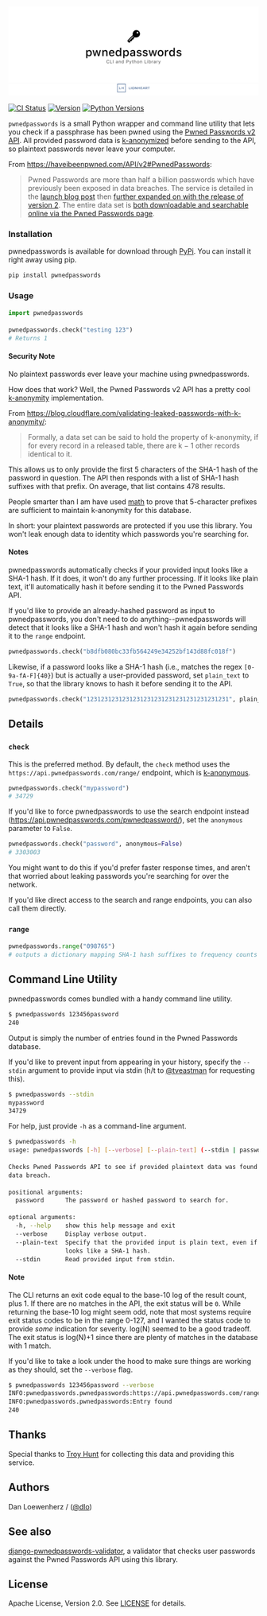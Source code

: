 <!-- <p align="center">
  <img width="344" height="225" src="meta/repo-banner-small.png" />
</p> -->

![](meta/repo-banner.png)
[![](meta/repo-banner-bottom.png)][lionheart-url]

[![CI Status][ci-badge]][travis-repo-url]
[![Version][version-badge]][pypi-url]
[![Python Versions][versions-badge]][pypi-url]

`pwnedpasswords` is a small Python wrapper and command line utility that lets you check if a passphrase has been pwned using the [Pwned Passwords v2 API](https://haveibeenpwned.com/API/v2#PwnedPasswords). All provided password data is [k-anonymized][k-anonymous-url] before sending to the API, so plaintext passwords never leave your computer.

From https://haveibeenpwned.com/API/v2#PwnedPasswords:

> Pwned Passwords are more than half a billion passwords which have previously been exposed in data breaches. The service is detailed in the [launch blog post](https://www.troyhunt.com/introducing-306-million-freely-downloadable-pwned-passwords/) then [further expanded on with the release of version 2](https://www.troyhunt.com/ive-just-launched-pwned-passwords-version-2). The entire data set is [both downloadable and searchable online via the Pwned Passwords page](https://haveibeenpwned.com/Passwords).

### Installation

pwnedpasswords is available for download through [PyPi][pypi-url]. You can install it right away using pip.

```bash
pip install pwnedpasswords
```

### Usage

```python
import pwnedpasswords

pwnedpasswords.check("testing 123")
# Returns 1
```

#### Security Note

No plaintext passwords ever leave your machine using pwnedpasswords.

How does that work? Well, the Pwned Passwords v2 API has a pretty cool [k-anonymity][k-anonymous-url] implementation.

From https://blog.cloudflare.com/validating-leaked-passwords-with-k-anonymity/:

> Formally, a data set can be said to hold the property of k-anonymity, if for every record in a released table, there are k − 1 other records identical to it.

This allows us to only provide the first 5 characters of the SHA-1 hash of the password in question. The API then responds with a list of SHA-1 hash suffixes with that prefix. On average, that list contains 478 results.

People smarter than I am have used [math](https://blog.cloudflare.com/validating-leaked-passwords-with-k-anonymity/) to prove that 5-character prefixes are sufficient to maintain k-anonymity for this database.

In short: your plaintext passwords are protected if you use this library. You won't leak enough data to identity which passwords you're searching for.

#### Notes

pwnedpasswords automatically checks if your provided input looks like a SHA-1 hash. If it does, it won't do any further processing. If it looks like plain text, it'll automatically hash it before sending it to the Pwned Passwords API.

If you'd like to provide an already-hashed password as input to pwnedpasswords, you don't need to do anything--pwnedpasswords will detect that it looks like a SHA-1 hash and won't hash it again before sending it to the `range` endpoint.

```python
pwnedpasswords.check("b8dfb080bc33fb564249e34252bf143d88fc018f")
```

Likewise, if a password looks like a SHA-1 hash (i.e., matches the regex `[0-9a-fA-F]{40}`) but is actually a user-provided password, set `plain_text` to `True`, so that the library knows to hash it before sending it to the API.

```python
pwnedpasswords.check("1231231231231231231231231231231231231231", plain_text=True)
```

## Details

### `check`

This is the preferred method. By default, the `check` method uses the `https://api.pwnedpasswords.com/range/` endpoint, which is [k-anonymous][k-anonymous-url].

```python
pwnedpasswords.check("mypassword")
# 34729
```

If you'd like to force pwnedpasswords to use the search endpoint instead (https://api.pwnedpasswords.com/pwnedpassword/), set the `anonymous` parameter to `False`.

```python
pwnedpasswords.check("password", anonymous=False)
# 3303003
```

You might want to do this if you'd prefer faster response times, and aren't that worried about leaking passwords you're searching for over the network.

If you'd like direct access to the search and range endpoints, you can also call them directly.

### `range`

```python
pwnedpasswords.range("098765")
# outputs a dictionary mapping SHA-1 hash suffixes to frequency counts
```

## Command Line Utility

pwnedpasswords comes bundled with a handy command line utility.

```bash
$ pwnedpasswords 123456password
240
```

Output is simply the number of entries found in the Pwned Passwords database.

If you'd like to prevent input from appearing in your history, specify the `--stdin` argument to provide input via stdin (h/t to [@tveastman](https://github.com/tveastman) for requesting this).

```bash
$ pwnedpasswords --stdin
mypassword
34729
```

For help, just provide `-h` as a command-line argument.

```bash
$ pwnedpasswords -h
usage: pwnedpasswords [-h] [--verbose] [--plain-text] (--stdin | password)

Checks Pwned Passwords API to see if provided plaintext data was found in a
data breach.

positional arguments:
  password      The password or hashed password to search for.

optional arguments:
  -h, --help    show this help message and exit
  --verbose     Display verbose output.
  --plain-text  Specify that the provided input is plain text, even if it
                looks like a SHA-1 hash.
  --stdin       Read provided input from stdin.
```

#### Note

The CLI returns an exit code equal to the base-10 log of the result count, plus 1. If there are no matches in the API, the exit status will be `0`. While returning the base-10 log might seem odd, note that most systems require exit status codes to be in the range 0-127, and I wanted the status code to provide *some* indication for severity. log(N) seemed to be a good tradeoff. The exit status is log(N)+1 since there are plenty of matches in the database with 1 match.

If you'd like to take a look under the hood to make sure things are working as they should, set the `--verbose` flag.

```bash
$ pwnedpasswords 123456password --verbose
INFO:pwnedpasswords.pwnedpasswords:https://api.pwnedpasswords.com/range/5052C
INFO:pwnedpasswords.pwnedpasswords:Entry found
240
```

## Thanks

Special thanks to [Troy Hunt](https://www.troyhunt.com) for collecting this data and providing this service.

## Authors

Dan Loewenherz / ([@dlo](https://github.com/dlo))

## See also

[django-pwnedpasswords-validator](https://github.com/lionheart/django-pwnedpasswords-validator), a validator that checks user passwords against the Pwned Passwords API using this library.

## License

Apache License, Version 2.0. See [LICENSE](LICENSE) for details.

[ci-badge]: https://img.shields.io/travis/lionheart/pwnedpasswords.svg?style=flat
[version-badge]: https://img.shields.io/pypi/v/pwnedpasswords.svg?style=flat
[versions-badge]: https://img.shields.io/pypi/pyversions/pwnedpasswords.svg?style=flat

[travis-repo-url]: https://travis-ci.org/lionheart/pwnedpasswords
[k-anonymous-url]: https://en.wikipedia.org/wiki/K-anonymity
[semver-url]: http://www.semver.org
[pypi-url]: https://pypi.python.org/pypi/pwnedpasswords
[lionheart-url]: https://lionheartsw.com/

